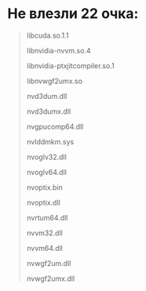# Не влезли 22 очка:

> libcuda.so.1.1
> 
> libnvidia-nvvm.so.4
> 
> libnvidia-ptxjitcompiler.so.1
> 
> libnvwgf2umx.so
> 
> nvd3dum.dll
> 
> nvd3dumx.dll
> 
> nvgpucomp64.dll
> 
> nvlddmkm.sys
> 
> nvoglv32.dll
> 
> nvoglv64.dll
> 
> nvoptix.bin
> 
> nvoptix.dll
> 
> nvrtum64.dll
> 
> nvvm32.dll
>
> nvvm64.dll
> 
> nvwgf2um.dll
> 
> nvwgf2umx.dll
